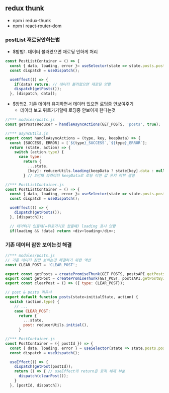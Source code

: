 ## redux thunk
- npm i redux-thunk
- npm i react-router-dom

### postList 재로딩안하는법
- $방법1. 데이터 불러왔으면 재로딩 안하게 처리

```javascript
const PostListContainer = () => {
  const { data, loading, error }= useSelector(state => state.posts.posts);
  const dispatch = useDispatch();

  useEffect(() => {
    if(data) return; // 데이터 불러왔으면 재로딩 안함
    dispatch(getPosts());
  }, [dispatch, data]);
```


- $방법2. 기존 데이터 유지하면서 데이터 있으면 로딩중 안보여주기 
  - 데이터 보고 뒤로가기할때 로딩중 안보이게 한다는것

```javascript
//*** modules/posts.js
const getPostsReducer = handleAsyncActions(GET_POSTS, 'posts', true);

//*** asyncUtils.js
export const handleAsyncActions = (type, key, keepData) => {
  const [SUCCESS, ERROR] = [`${type}_SUCCESS`,`${type}_ERROR`];
  return (state, action) => {
    switch (action.type) {
      case type:
        return {
          ...state,
          [key]: reducerUtils.loading(keepData ? state[key].data : null), 
        } // 3번째 파라미터 keepData로 로딩 이전 값 유지 여부 결정

//*** PostListContainer.js
const PostListContainer = () => {
  const { data, loading, error }= useSelector(state => state.posts.posts);
  const dispatch = useDispatch();

  useEffect(() => {
    dispatch(getPosts());
  }, [dispatch]);

  // 데이터가 있을때(=뒤로가기로 왔을때) loading 표시 안함
  if(loading && !data) return <div>loading</div>;
```

### 기존 데이터 잠깐 보이는것 해결

```javascript
//*** modules/posts.js
// 기존 데이터 잠깐 보이는것 해결하기 위한 액션
const CLEAR_POST = 'CLEAR_POST';

export const getPosts = createPromiseThunk(GET_POSTS, postsAPI.getPosts);
export const getPost = createPromiseThunk(GET_POST, postsAPI.getPostById);
export const clearPost = () => ({ type: CLEAR_POST});

// post & posts 리듀서
export default function posts(state=initialState, action) {
  switch (action.type) {
    // ...
    case CLEAR_POST:
      return {
        ...state,
        post: reducerUtils.initial(),
      }

//*** PostContainer.js
const PostContainer = ({ postId }) => {
  const { data, loading, error } = useSelector(state => state.posts.post)
  const dispatch = useDispatch();

  useEffect(() => {
    dispatch(getPost(postId));
    return () => { // useEffect의 return은 로직 해제 부분
      dispatch(clearPost());
    }
  }, [postId, dispatch]);
```

```javascript

```

```javascript

```

```javascript

```

```javascript

```
